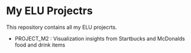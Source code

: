 # My ELU Projectrs

This repository contains all my ELU projecrts.

* PROJECT_M2 : Visualization insights from Startbucks and McDonalds food and drink items
